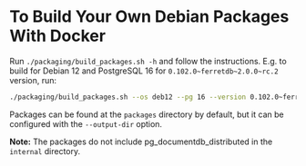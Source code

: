 # To Build Your Own Debian Packages With Docker

Run `./packaging/build_packages.sh -h` and follow the instructions.
E.g. to build for Debian 12 and PostgreSQL 16 for `0.102.0~ferretdb~2.0.0~rc.2` version, run:

```sh
./packaging/build_packages.sh --os deb12 --pg 16 --version 0.102.0~ferretdb~2.0.0~rc.2
```

Packages can be found at the `packages` directory by default, but it can be configured with the `--output-dir` option.

**Note:** The packages do not include pg_documentdb_distributed in the `internal` directory.
